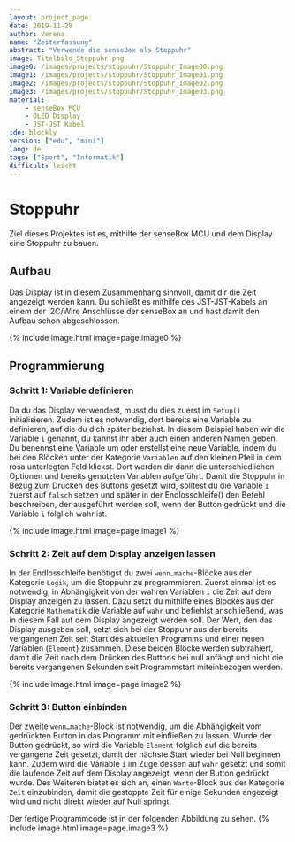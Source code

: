```yaml
---
layout: project_page  
date: 2019-11-28  
author: Verena
name: "Zeiterfassung" 
abstract: "Verwende die senseBox als Stoppuhr" 
image: Titelbild_Stoppuhr.png 
image0: /images/projects/stoppuhr/Stoppuhr_Image00.png
image1: /images/projects/stoppuhr/Stoppuhr_Image01.png
image2: /images/projects/stoppuhr/Stoppuhr_Image02.png
image3: /images/projects/stoppuhr/Stoppuhr_Image03.png
material: 
    - senseBox MCU 
    - OLED Display
    - JST-JST Kabel
ide: blockly
version: ["edu", "mini"]    
lang: de 
tags: ["Sport", "Informatik"] 
difficult: leicht 
---
```


# Stoppuhr
Ziel dieses Projektes ist es, mithilfe der senseBox MCU und dem Display eine Stoppuhr zu bauen.

## Aufbau
Das Display ist in diesem Zusammenhang sinnvoll, damit dir die Zeit angezeigt werden kann. Du schließt es mithilfe des JST-JST-Kabels an einem der I2C/Wire Anschlüsse der senseBox an und hast damit den Aufbau schon abgeschlossen.

{% include image.html image=page.image0 %}

## Programmierung
### Schritt 1: Variable definieren
Da du das Display verwendest, musst du dies zuerst im `Setup()` initialisieren. Zudem ist es notwendig, dort bereits eine Variable zu definieren, auf die du dich später beziehst. In diesem Beispiel haben wir die Variable `i` genannt, du kannst ihr aber auch einen anderen Namen geben. Du benennst eine Variable um oder erstellst eine neue Variable, indem du bei den Blöcken unter der Kategorie `Variablen` auf den kleinen Pfeil in dem rosa unterlegten Feld klickst. Dort werden dir dann die unterschiedlichen Optionen und bereits genutzten Variablen aufgeführt. Damit die Stoppuhr in Bezug zum Drücken des Buttons gesetzt wird, solltest du die Variable `i` zuerst auf `falsch` setzen und später in der Endlosschleife() den Befehl beschreiben, der ausgeführt werden soll, wenn der Button gedrückt und die Variable `i` folglich wahr ist.

{% include image.html image=page.image1 %}

### Schritt 2: Zeit auf dem Display anzeigen lassen
In der Endlosschleife benötigst du zwei `wenn…mache`-Blöcke aus der Kategorie `Logik`, um die Stoppuhr zu programmieren. Zuerst einmal ist es notwendig, in Abhängigkeit von der wahren Variablen `i` die Zeit auf dem Display anzeigen zu lassen. Dazu setzt du mithilfe eines Blockes aus der Kategorie `Mathematik` die Variable auf `wahr` und befiehlst anschließend, was in diesem Fall auf dem Display angezeigt werden soll. Der Wert, den das Display ausgeben soll, setzt sich bei der Stoppuhr aus der bereits 
vergangenen Zeit seit Start des aktuellen Programms und einer neuen Variablen (`Element`) zusammen. Diese beiden Blöcke werden subtrahiert, damit die Zeit nach dem Drücken des Buttons bei null anfängt und nicht die bereits vergangenen Sekunden seit Programmstart miteinbezogen werden. 

{% include image.html image=page.image2 %}

### Schritt 3: Button einbinden
Der zweite `wenn…mache`-Block ist notwendig, um die Abhängigkeit vom gedrückten Button in das Programm mit einfließen zu lassen. Wurde der Button gedrückt, so wird die Variable `Element` folglich auf die bereits vergangene Zeit gesetzt, damit der nächste Start wieder bei Null beginnen kann. Zudem wird die Variable `i` im Zuge dessen auf `wahr` gesetzt und somit die laufende Zeit auf dem Display angezeigt, wenn der Button gedrückt wurde. Des Weiteren bietet es sich an, einen `Warte`-Block aus der Kategorie `Zeit` einzubinden, damit die gestoppte Zeit für einige Sekunden angezeigt wird und nicht direkt wieder auf Null springt. 

Der fertige Programmcode ist in der folgenden Abbildung zu sehen.
{% include image.html image=page.image3 %}

